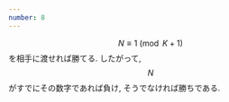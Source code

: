 ```yaml
---
number: 8
---
```

$$ N \equiv 1 \pmod{K+1} $$ を相手に渡せれば勝てる. したがって, $$ N $$ がすでにその数字であれば負け, そうでなければ勝ちである.
